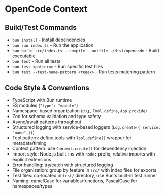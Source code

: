 # OpenCode Context

## Build/Test Commands

- `bun install` - Install dependencies
- `bun run index.ts` - Run the application
- `bun build src/index.ts --compile --outfile ./dist/opencode` - Build executable
- `bun test` - Run all tests
- `bun test <pattern>` - Run specific test files
- `bun test --test-name-pattern <regex>` - Run tests matching pattern

## Code Style & Conventions

- TypeScript with Bun runtime
- ES modules (`"type": "module"`)
- Namespace-based organization (e.g., `Tool.define`, `App.provide`)
- Zod for schema validation and type safety
- Async/await patterns throughout
- Structured logging with service-based loggers (`Log.create({ service: "name" })`)
- Tool pattern: define tools with `Tool.define()` wrapper for metadata/timing
- Context pattern: use `Context.create()` for dependency injection
- Import style: Node.js built-ins with `node:` prefix, relative imports with explicit extensions
- Error handling: try/catch with structured logging
- File organization: group by feature in `src/` with index files for exports
- Test files: co-located in `test/` directory, use Bun's built-in test runner
- Naming: camelCase for variables/functions, PascalCase for namespaces/types

